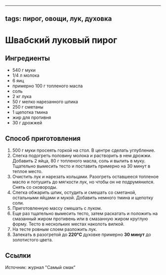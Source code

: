 ----
tags: пирог, овощи, лук, духовка
----


# Швабский луковый пирог


## Ингредиенты
- 540 г муки
- 1/4 л молока
- 6 яиц
- примерно 100 г топленого масла
- соль
- 2 кг лука
- 50 г мелко нарезанного шпика
- 250 г сметаны
- 1 щепотка тмина
- жир для противня
- 30 г дрожжей

## Способ приготовления
1. 500 г муки просеять горкой на стол. В центре сделать углубление.
2. Слегка подогреть половину молока и рас­творить в нем дрожжи. Добавить 2 яйца, 80 г топленого масла, соль и вылить в му­ку. Тщательно вымесить тесто и поставить примерно на 30 минут в теплое место.
3. Очистить лук и нарезать кольцами. Разогреть остав­шееся топленое масло и потушить до мяг­кости лук, но чтобы он не подрумянился. Снять со сковороды.
4. Слегка обжарить шпик, остудить и сме­шать со сметаной, остальными яйцами и мукой. Добавить немного тмина и щепотку соли.
5. Приготовленную массу смешать с луком.
6. Еще раз тщательно вымесить тесто, затем раскатать и положить на смазанный жи­ром противень или в смазанную жиром круглую форму. Тесто в нескольких мес­тах наколоть вилкой.
7. На тесте ровным слоем разложить лук.
8. Запекать в разогретой до **220&deg;C** духовке примерно **30 минут** до золотистого цвета.

## Ссылки
Источник: журнал "Самый смак"
